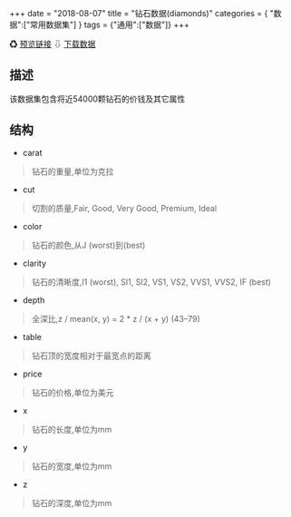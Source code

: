 +++
date = "2018-08-07"
title = "钻石数据(diamonds)"
categories = { "数据":["常用数据集"] }
tags = {"通用":["数据"]}
+++

&#9851;&nbsp;[预览链接](/data/diamonds)
&#8681;&nbsp;[下载数据](/download/diamonds)

## 描述
该数据集包含将近54000颗钻石的价钱及其它属性

## 结构

 - carat
 >钻石的重量,单位为克拉
 - cut
 >切割的质量,Fair, Good, Very Good, Premium, Ideal
 - color
 >钻石的颜色,从J (worst)到(best)
 - clarity
 >钻石的清晰度,I1 (worst), SI1, SI2, VS1, VS2, VVS1, VVS2, IF (best)
 - depth
 >全深比,z / mean(x, y) = 2 * z / (x + y) (43–79)
 - table
 >钻石顶的宽度相对于最宽点的距离
 - price
 >钻石的价格,单位为美元
 - x
 >钻石的长度,单位为mm
 - y
 >钻石的宽度,单位为mm
 - z
 >钻石的深度,单位为mm
